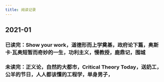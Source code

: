 ```yaml
---
title: 阅读记录
---
```


## 2021-01
### 已读完：Show your work，道德形而上学奠基，政府论下篇，奥斯卡·瓦奥短暂而奇妙的一生，功利主义，慢教授，鹿鼎记，围城
### 未读完：正义论，自然的大都市，Critical Theory Today，送奶工，公羊的节日，人人都该懂的工程学，单身男子，
